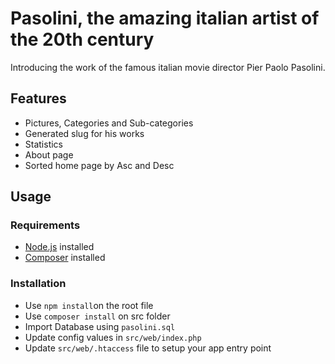 # Pasolini, the amazing italian artist of the 20th century

Introducing the work of the famous italian movie director Pier Paolo Pasolini.

## Features
- Pictures, Categories and Sub-categories
- Generated slug for his works
- Statistics 
- About page
- Sorted home page by Asc and Desc

## Usage
### Requirements
* [Node.js](https://nodejs.org/en/) installed
* [Composer](https://getcomposer.org/) installed

### Installation
- Use `npm install`on the root file
- Use `composer install` on src folder
- Import Database using `pasolini.sql`
- Update config values in `src/web/index.php`
- Update `src/web/.htaccess` file to setup your app entry point
